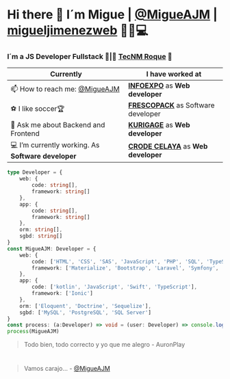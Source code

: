 # Hi there 👋 I´m Migue | <a href="https://twitter.com/migueajm" target="_blank">@MigueAJM</a> | <a href="https://migueajm.github.io/migueljimenezweb/" target="_blank">migueljimenezweb</a> 🚀🔥💻

### I´m a JS Developer Fullstack 🚀|🐐 [TecNM Roque](http://www.itroque.edu.mx/) 🐐

| **Currently**                                                 | **I have worked at**                                                      |
| ------------------------------------------------------------- | ------------------------------------------------------------------------- |
| 📫 How to reach me: <a href="https://twitter.com/migueajm" target="_blank">@MigueAJM</a> | **<a href="https://www.infoexpo.com.mx/home/" target="_blank">INFOEXPO</a>** as **Web developer**    |
| ⚽️ I like soccer🏆                                           | **<a href="https://frescopack.com/" target="_blank">FRESCOPACK</a>** as Software developer               |
| 💬 Ask me about Backend and Frontend                          | **<a href="https://www.kurigage.com/" target="_blank">KURIGAGE</a>** as **Web developer**            |
| 💻 I’m currently working. As **Software developer**           | **<a href="https://www.crodecelaya.tecnm.mx/" target="_blank">CRODE CELAYA</a>** as **Web developer** |


```typescript
type Developer = {
    web: {
        code: string[],
        framework: string[]
    },
    app: {
        code: string[],
        framework: string[]
    },
    orm: string[],
    sgbd: string[]
}
const MigueAJM: Developer = {
    web: {
        code: ['HTML', 'CSS', 'SAS', 'JavaScript', 'PHP', 'SQL', 'TypeScript', 'Node JS', 'Inertia JS'],
        framework: ['Materialize', 'Bootstrap', 'Laravel', 'Symfony', 'React', 'ExpressJS', 'Angular']
    },
    app: {
        code: ['kotlin', 'JavaScript', 'Swift', 'TypeScript'],
        framework: ['Ionic']
    },
    orm: ['Eloquent', 'Doctrine', 'Sequelize'],
    sgbd: ['MySQL', 'PostgreSQL', 'SQL Server']
}
const process: (a:Developer) => void = (user: Developer) => console.log({user});
process(MigueAJM)
```

> Todo bien, todo correcto y yo que me alegro - AuronPlay

#

> Vamos carajo... - <a href="https://twitter.com/migueajm/" target="_blank">@MigueAJM</a>
